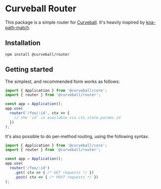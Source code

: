 Curveball Router
===============

This package is a simple router for [Curveball][1]. It's heavily inspired by
[koa-path-match][2].


Installation
------------

    npm install @curveball/router


Getting started
---------------

The simplest, and recommended form works as follows:

```typescript
import { Application } from '@curveball/core';
import { router } from '@curveball/router';

const app = Application();
app.use(
  router('/foo/:id', ctx => {
    // the 'id' is available via ctx.state.params.id
  })
);
```

It's also possible to do per-method routing, using the following syntax.

```typescript
import { Application } from '@curveball/core';
import { router } from '@curveball/router';

const app = Application();
app.use(
  router('/foo/:id')
    .get( ctx => { /* GET requests */ })
    .post( ctx => { /* POST requests */ })
);
```

[1]: https://github.com/curveballjs/
[2]: https://github.com/koajs/path-match
